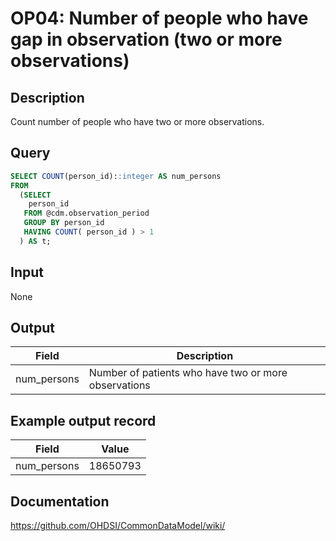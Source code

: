 <!---
Group:observation period
Name:OP04 Number of people who have gap in observation (two or more observations)
Author:Patrick Ryan
CDM Version: 5.3
-->

# OP04: Number of people who have gap in observation (two or more observations)

## Description
Count number of people who have two or more observations.

## Query
```sql
SELECT COUNT(person_id)::integer AS num_persons
FROM 
  (SELECT
    person_id
   FROM @cdm.observation_period
   GROUP BY person_id
   HAVING COUNT( person_id ) > 1
  ) AS t;
```

## Input

None

## Output

|  Field |  Description |
| --- | --- |
| num_persons |  Number of patients who have two or more observations |

## Example output record

|  Field |  Value |
| --- | --- |
| num_persons |  18650793 |

## Documentation
https://github.com/OHDSI/CommonDataModel/wiki/
